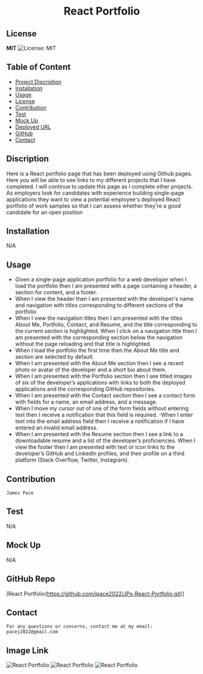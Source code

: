 <h1 align="center"> React Portfolio </h1>  

## License

**MIT** ![License: MIT](https://img.shields.io/badge/License-MIT-yellow.svg)

## Table of Content
- [Project Discription](#discription)
- [Installation](#installation)
- [Usage](#usage)
- [License](#license)
- [Contribution](#contribution)
- [Test](#test)
- [Mock Up](#mockup)
- [Deployed URL](#deployedurl)
- [GitHub](#github)
- [Contact](#contact)

## Discription
Here is a React portfolio page that has been deployed using Github pages. Here  you will be able to see links to my different projects that I have completed. I will continue to update this page as I complete other projects. As employers look for candidates with experience building single-page applications they want to view a potential employee's deployed React portfolio of work samples so that I can assess whether they're a good candidate for an open position

## Installation
N/A
    

## Usage
- Given a single-page application portfolio for a web developer when I load the portfolio then I am presented with a page containing a header, a section for content, and a footer.
- When I view the header then I am presented with the developer's name and navigation with titles corresponding to different sections of the portfolio
- When I view the navigation titles then I am presented with the titles About Me, Portfolio, Contact, and Resume, and the title corresponding to the current section is highlighted.
When I click on a navigation title then I am presented with the corresponding section below the navigation without the page reloading and that title is highlighted. 
- When I load the portfolio the first time then the About Me title and section are selected by default.
- When I am presented with the About Me section then I see a recent photo or avatar of the developer and a short bio about them.
- When I am presented with the Portfolio section then I see titled images of six of the developer’s applications with links to both the deployed applications and the corresponding GitHub repositories.
- When I am presented with the Contact section then I see a contact form with fields for a name, an email address, and a message.
- When I move my cursor out of one of the form fields without entering text then I receive a notification that this field is required.
-When I enter text into the email address field then I receive a notification if I have entered an invalid email address. 
- When I am presented with the Resume section then I see a link to a downloadable resume and a list of the developer’s proficiencies.
When I view the footer then I am presented with text or icon links to the developer’s GitHub and LinkedIn profiles, and their profile on a third platform (Stack Overflow, Twitter, Instagram).

## Contribution
    James Pace

## Test
   N/A
## Mock Up
N/A

## GitHub Repo
   [React Portfolio(https://github.com/jpace2022/JPs-React-Portfolio.git)] 

## Contact
    For any questions or concerns, contact me at my email: pacej2022@gmail.com

## Image Link
![React Portfolio](#)
![React Portfolio](#)
![React Portfolio](#)


